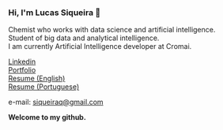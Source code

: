 ### Hi, I'm Lucas Siqueira 👋

Chemist who works with data science and artificial intelligence.</br>
Student of big data and analytical intelligence.</br>
I am currently Artificial Intelligence developer at Cromai.</br>

<a href="https://www.linkedin.com/in/lucassiro/">Linkedin</a><br>
<a href="https://github.com/lucassiro/Portfolio">Portfolio</a><br>
<a href="https://docs.google.com/document/d/1vZgTr0JApc0GMNfZDwu2CqRnPLTThpC_">Resume (English)</a></br>
<a href="https://docs.google.com/document/d/1YO1Uh41mUy1ZMsP7oIGAwoE4DhjuE8Q1">Resume (Portuguese)</a></br>

e-mail: siqueiraq@gmail.com

**Welcome to my github.**

